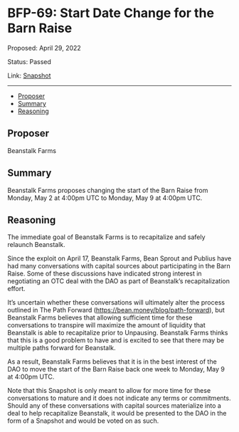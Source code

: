 # BFP-69: Start Date Change for the Barn Raise

Proposed: April 29, 2022

Status: Passed

Link: [Snapshot](https://snapshot.org/#/beanstalkfarms.eth/proposal/0x87d874a4a8b079c5dc092d7240e4c34fbb7d93252c9158fcb697bd9adff9bac9)

---

- [Proposer](#proposer)
- [Summary](#summary)
- [Reasoning](#reasoning)

## Proposer

Beanstalk Farms

## Summary

Beanstalk Farms proposes changing the start of the Barn Raise from Monday, May 2 at 4:00pm UTC to Monday, May 9 at 4:00pm UTC.

## Reasoning

The immediate goal of Beanstalk Farms is to recapitalize and safely relaunch Beanstalk.

Since the exploit on April 17, Beanstalk Farms, Bean Sprout and Publius have had many conversations with capital sources about participating in the Barn Raise. Some of these discussions have indicated strong interest in negotiating an OTC deal with the DAO as part of Beanstalk’s recapitalization effort.

It’s uncertain whether these conversations will ultimately alter the process outlined in The Path Forward (https://bean.money/blog/path-forward), but Beanstalk Farms believes that allowing sufficient time for these conversations to transpire will maximize the amount of liquidity that Beanstalk is able to recapitalize prior to Unpausing. Beanstalk Farms thinks that this is a good problem to have and is excited to see that there may be multiple paths forward for Beanstalk.

As a result, Beanstalk Farms believes that it is in the best interest of the DAO to move the start of the Barn Raise back one week to Monday, May 9 at 4:00pm UTC.

Note that this Snapshot is only meant to allow for more time for these conversations to mature and it does not indicate any terms or commitments. Should any of these conversations with capital sources materialize into a deal to help recapitalize Beanstalk, it would be presented to the DAO in the form of a Snapshot and would be voted on as such.
